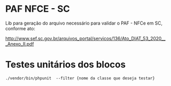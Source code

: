 # PAF NFCE - SC
Lib para geração do arquivo necessário para validar o PAF - NFCe em SC, conforme ato:

http://www.sef.sc.gov.br/arquivos_portal/servicos/136/Ato_DIAT_53_2020___Anexo_II.pdf

# Testes unitários dos blocos

``
./vendor/bin/phpunit  --filter {nome da classe que deseja testar}
``
